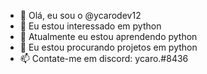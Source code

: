 - 👋 Olá, eu sou o @ycarodev12
- 👀 Eu estou interessado em python
- 🌱 Atualmente eu estou aprendendo python
- 💞️ Eu estou procurando projetos em python
- 📫 Contate-me em discord: ycaro.#8436

